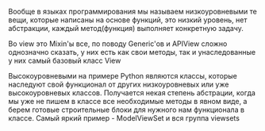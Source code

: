 
Вообще в языках программирования мы называем низкоуровневыми те вещи, которые написаны на основе функций, это низкий уровень, нет абстракции, каждый метод(функция) выполняет конкретную задачу.

Во view это Mixin'ы все, по поводу Generic'ов и APIView сложно однозначно сказать, у них есть как свои методы, так и унаследованные у них самый базовый класс View

Высокоуровневыми на примере Python являются классы, которые наследуют свой функционал от других низкоуровневых или уже высокоуровневых классов. Получается некая степень абстрации, когда мы уже не пишем в классе все необходимые методы в явном виде, а берем готовые строительные блоки для нужного нам функционала в классе. Самый яркий пример - ModelViewSet и вся группа viewsets
